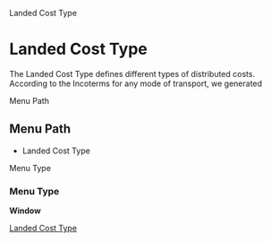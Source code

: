 
Landed Cost Type
# Landed Cost Type


The Landed Cost Type defines different types of distributed costs.
              According to the Incoterms for any mode of transport, we generated

Menu Path
## Menu Path



- Landed Cost Type

Menu Type
### Menu Type

**Window**


[Landed Cost Type](../../functional-guide/window/window-landed-cost-type.md)